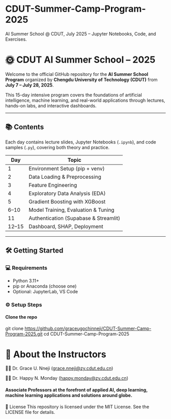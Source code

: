 # CDUT-Summer-Camp-Program-2025
AI Summer School @ CDUT, July 2025 – Jupyter Notebooks, Code, and Exercises.

# 🌞 CDUT AI Summer School – 2025

Welcome to the official GitHub repository for the **AI Summer School Program** organized by **Chengdu University of Technology (CDUT)** from **July 7 – July 28, 2025**.

This 15-day intensive program covers the foundations of artificial intelligence, machine learning, and real-world applications through lectures, hands-on labs, and interactive dashboards.

---

## 📚 Contents

Each day contains lecture slides, Jupyter Notebooks (`.ipynb`), and code samples (`.py`), covering both theory and practice.

| Day | Topic                                | 
|-----|--------------------------------------|
| 1   | Environment Setup (pip + venv)       | 
| 2   | Data Loading & Preprocessing         | 
| 3   | Feature Engineering                  |
| 4   | Exploratory Data Analysis (EDA)      | 
| 5   | Gradient Boosting with XGBoost       | 
| 6–10| Model Training, Evaluation & Tuning  | 
| 11  | Authentication (Supabase & Streamlit)| 
| 12–15| Dashboard, SHAP, Deployment         | 

---

## 🛠 Getting Started

### 💻 Requirements

- Python 3.11+
- pip or Anaconda (choose one)
- Optional: JupyterLab, VS Code

### ⚙️ Setup Steps

#### Clone the repo
git clone https://github.com/graceugochinneji/CDUT-Summer-Camp-Program-2025.git
cd CDUT-Summer-Camp-Program-2025


# 🧠 About the Instructors
👩‍🏫 Dr. Grace U. Nneji (grace.nneji@zy.cdut.edu.cn)

👨‍🏫 Dr. Happy N. Monday (happy.monday@zy.cdut.edu.cn)

#### Associate Professors at the forefront of applied AI, deep learning, machine learning applications and solutions around globe.

📄 License
This repository is licensed under the MIT License. See the LICENSE file for details.
